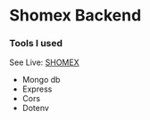 # Shomex Backend

### Tools I used

See Live: [SHOMEX](https://shomex-bd.web.app/)

-  Mongo db
-  Express
-  Cors
-  Dotenv
